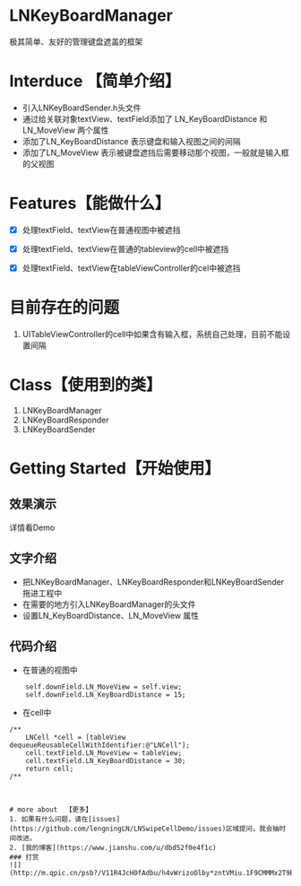 # LNKeyBoardManager
极其简单、友好的管理键盘遮盖的框架



# Interduce 【简单介绍】
- 引入LNKeyBoardSender.h头文件
- 通过给关联对象textView、textField添加了 LN_KeyBoardDistance 和 LN_MoveView 两个属性
- 添加了LN_KeyBoardDistance 表示键盘和输入视图之间的间隔
- 添加了LN_MoveView  表示被键盘遮挡后需要移动那个视图，一般就是输入框的父视图

# Features【能做什么】
 - [x] 处理textField、textView在普通视图中被遮挡
 - [x] 处理textField、textView在普通的tableview的cell中被遮挡
 - [x] 处理textField、textView在tableViewController的cel中被遮挡
 
 
# 目前存在的问题
1. UITableViewController的cell中如果含有输入框，系统自己处理，目前不能设置间隔


# Class【使用到的类】
1. LNKeyBoardManager   
2. LNKeyBoardResponder
3. LNKeyBoardSender

# Getting Started【开始使用】

## 效果演示

详情看Demo

## 文字介绍
- 把LNKeyBoardManager、LNKeyBoardResponder和LNKeyBoardSender拖进工程中
- 在需要的地方引入LNKeyBoardManager的头文件
- 设置LN_KeyBoardDistance、LN_MoveView 属性

## 代码介绍
- 在普通的视图中
```
    self.downField.LN_MoveView = self.view;
    self.downField.LN_KeyBoardDistance = 15;
```

- 在cell中
```
/**
    LNCell *cell = [tableView dequeueReusableCellWithIdentifier:@"LNCell"];
    cell.textField.LN_MoveView = tableView;
    cell.textField.LN_KeyBoardDistance = 30;
    return cell;
/**



# more about  【更多】
1. 如果有什么问题，请在[issues](https://github.com/lengningLN/LNSwipeCellDemo/issues)区域提问，我会抽时间改进。
2. [我的博客](https://www.jianshu.com/u/dbd52f0e4f1c)
### 打赏
![](http://m.qpic.cn/psb?/V11R4JcH0fAdbu/h4vWrizoOlby*zntVMiu.1F9CMMMx2T9BOWUjSEnCE8!/b/dDUBAAAAAAAA&bo=nALQAgAAAAADB24!&rf=viewer_4)
